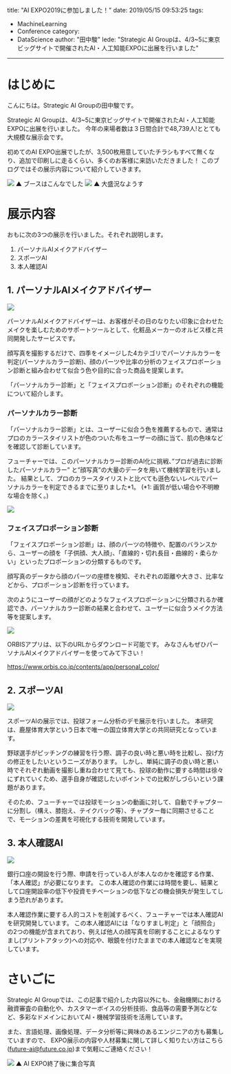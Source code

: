 title: "AI EXPO2019に参加しました！"
date: 2019/05/15 09:53:25
tags:
  - MachineLearning
  - Conference
category:
  - DataScience
author: "田中駿"
lede: "Strategic AI Groupは、4/3~5に東京ビッグサイトで開催されたAI・人工知能EXPOに出展を行いました"
---

# はじめに
こんにちは。Strategic AI Groupの田中駿です。

Strategic AI Groupは、4/3~5に東京ビッグサイトで開催されたAI・人工知能EXPOに出展を行いました。
今年の来場者数は３日間合計で48,739人!ととても大規模な展示会です。

初めてのAI EXPO出展でしたが、3,500枚用意していたチラシもすべて無くなり、追加で印刷しに走るくらい、多くのお客様に来訪いただきました！
このブログではその展示内容について紹介していきます。

<img src="/images/20190515/photo_20190515_01.png" class="img-middle-size">
▲ ブースはこんなでした

<img src="/images/20190515/photo_20190515_02.png" class="img-middle-size">
▲ 大盛況なようす


# 展示内容

おもに次の3つの展示を行いました。それぞれ説明します。

1. パーソナルAIメイクアドバイザー
2. スポーツAI
3. 本人確認AI

## 1. パーソナルAIメイクアドバイザー
<img src="/images/20190515/photo_20190515_03.png" class="img-small-size">


パーソナルAIメイクアドバイザーは、お客様がその日のなりたい印象に合わせたメイクを楽しむためのサポートツールとして、化粧品メーカーのオルビス様と共同開発したサービスです。

顔写真を撮影するだけで、四季をイメージした4カテゴリでパーソナルカラーを判定(パーソナルカラー診断)、顔のパーツや比率の分析のフェイスプロポーション診断と組み合わせて似合う色や目的に合った商品を提案します。

「パーソナルカラー診断」と「フェイスプロポーション診断」のそれぞれの機能について紹介します。


### パーソナルカラー診断

「パーソナルカラー診断」とは、ユーザーに似合う色を推薦するもので、通常はプロのカラースタイリストが色のついた布をユーザーの顔に当て、肌の色味などを確認して診断しています。

フューチャーでは、このパーソナルカラー診断のAI化に挑戦、”プロが過去に診断したパーソナルカラー” と”顔写真”の大量のデータを用いて機械学習を行いました。
結果として、プロのカラースタイリストと比べても遜色ないレベルでパーソナルカラーを判定できるまでに至りました*1。
(*1: 画質が低い場合や不明瞭な場合を除く。)

<img src="/images/20190515/photo_20190515_04.png" class="img-small-size">


### フェイスプロポーション診断

「フェイスプロポーション診断」は、顔のパーツの特徴や、配置のバランスから、ユーザーの顔を「子供顔、大人顔」、「直線的・切れ長目・曲線的・柔らかい」といったプロポーションの分類するものです。

顔写真のデータから顔のパーツの座標を検知、それぞれの距離や大きさ、比率などから、プロポーション診断を行っています。

次のようにユーザーの顔がどのようなフェイスプロポーションに分類されるか確認でき、パーソナルカラー診断の結果と合わせて、ユーザーに似合うメイク方法等を提案します。

<img src="/images/20190515/photo_20190515_05.png" class="img-small-size">

ORBISアプリは、以下のURLからダウンロード可能です。
みなさんもぜひパーソナルAIメイクアドバイザーを使ってみて下さい！

https://www.orbis.co.jp/contents/app/personal_color/



## 2. スポーツAI

<img src="/images/20190515/photo_20190515_06.png" class="img-small-size">

スポーツAIの展示では、投球フォーム分析のデモ展示を行いました。
本研究は、鹿屋体育大学という日本で唯一の国立体育大学との共同研究となっています。

野球選手がピッチングの練習を行う際、調子の良い時と悪い時を比較し、投げ方の修正をしたいというニーズがあります。
しかし、単純に調子の良い時と悪い時でそれぞれ動画を撮影し重ね合わせて見ても、投球の動作に要する時間は徐々にずれていくため、選手自身が確認したいポイントでの比較がしづらいという課題があります。

そのため、フューチャーでは投球モーションの動画に対して、自動でチャプターに分割し（構え、膝抱え、テイクバック等）、チャプター毎に同期させることで、モーションの差異を可視化する技術を開発しています。



## 3. 本人確認AI

<img src="/images/20190515/photo_20190515_07.png" class="img-small-size">

銀行口座の開設を行う際、申請を行っている人が本人なのかを確認する作業、「本人確認」が必要になります。
この本人確認の作業には時間を要し、結果として口座開設率の低下や投資モチベーションの低下などの機会損失が発生してしまう恐れがあります。

本人確認作業に要する人的コストを削減するべく、フューチャーでは本人確認AIを研究開発しています。
この本人確認AIには「なりすまし判定」と「顔照合」の2つの機能が含まれており、例えば他人の顔写真を印刷することによるなりすまし(プリントアタック)への対応や、眼鏡を付けたままでの本人確認などを実現しています。


# さいごに
Strategic AI Groupでは、この記事で紹介した内容以外にも、金融機関における融資審査の自動化や、カスタマーボイスの分析技術、食品等の需要予測などなど、多彩なドメインにおいてAI・機械学習技術を活用しています。

また、言語処理、画像処理、データ分析等に興味のあるエンジニアの方も募集していますので、
EXPO展示の内容や人材募集に関して詳しく知りたい方はこちら(future-ai@future.co.jp)まで気軽にご連絡ください！

<img src="/images/20190515/photo_20190515_08.png">
▲ AI EXPO終了後に集合写真
